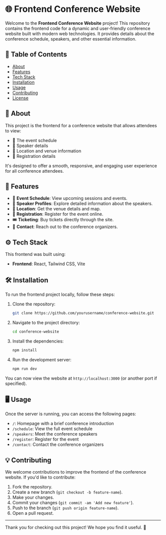 # 🌐 Frontend Conference Website

Welcome to the **Frontend Conference Website** project! This repository contains the frontend code for a dynamic and user-friendly conference website built with modern web technologies. It provides details about the conference schedule, speakers, and other essential information.

## 📜 Table of Contents
- [About](#about)
- [Features](#features)
- [Tech Stack](#tech-stack)
- [Installation](#installation)
- [Usage](#usage)
- [Contributing](#contributing)
- [License](#license)

## 📖 About
This project is the frontend for a conference website that allows attendees to view:
- 📅 The event schedule
- 🎤 Speaker details
- 📍 Location and venue information
- 📝 Registration details

It's designed to offer a smooth, responsive, and engaging user experience for all conference attendees.

## 🚀 Features
- 📅 **Event Schedule**: View upcoming sessions and events.
- 🎤 **Speaker Profiles**: Explore detailed information about the speakers.
- 📍 **Location**: Get the venue details and map.
- 📝 **Registration**: Register for the event online.
- 🎟️ **Ticketing**: Buy tickets directly through the site.
- 💬 **Contact**: Reach out to the conference organizers.

## ⚙️ Tech Stack
This frontend was built using:
- **Frontend**: React, Tailwind CSS, Vite

## 🛠️ Installation
To run the frontend project locally, follow these steps:

1. Clone the repository:
   ```bash
   git clone https://github.com/yourusername/conference-website.git
   ```
2. Navigate to the project directory:
   ```bash
   cd conference-website
   ```
3. Install the dependencies:
   ```bash
   npm install
   ```
4. Run the development server:
   ```bash
   npm run dev
   ```

You can now view the website at `http://localhost:3000` (or another port if specified).

## 🖥️ Usage
Once the server is running, you can access the following pages:
- `/`: Homepage with a brief conference introduction
- `/schedule`: View the full event schedule
- `/speakers`: Meet the conference speakers
- `/register`: Register for the event
- `/contact`: Contact the conference organizers

## 💡 Contributing
We welcome contributions to improve the frontend of the conference website. If you'd like to contribute:
1. Fork the repository.
2. Create a new branch (`git checkout -b feature-name`).
3. Make your changes.
4. Commit your changes (`git commit -am 'Add new feature'`).
5. Push to the branch (`git push origin feature-name`).
6. Open a pull request.

---

Thank you for checking out this project! We hope you find it useful. 🎉
